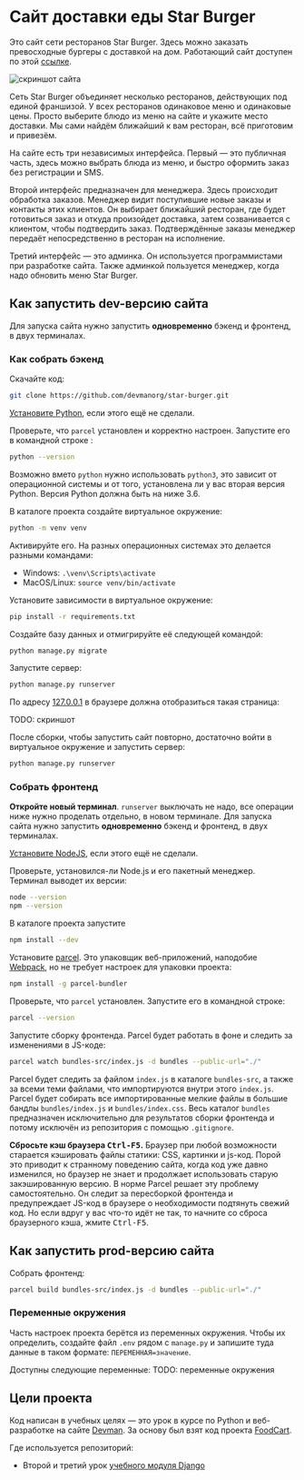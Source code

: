 # Сайт доставки еды Star Burger

Это сайт сети ресторанов Star Burger. Здесь можно заказать превосходные бургеры с доставкой на дом. Работающий сайт доступен по этой [ссылке](#).

![скриншот сайта]()


Сеть Star Burger объединяет несколько ресторанов, действующих под единой франшизой. У всех ресторанов одинаковое меню и одинаковые цены. Просто выберите блюдо из меню на сайте и укажите место доставки. Мы сами найдём ближайший к вам ресторан, всё приготовим и привезём.

На сайте есть три независимых интерфейса. Первый — это публичная часть, здесь можно выбрать блюда из меню, и быстро оформить заказ без регистрации и SMS.

Второй интерфейс предназначен для менеджера. Здесь происходит обработка заказов. Менеджер видит поступившие новые заказы и контакты этих клиентов. Он выбирает ближайший ресторан, где будет готовиться заказ и откуда произойдет доставка, затем созванивается с клиентом, чтобы подтвердить заказ. Подтверждённые заказы менеджер передаёт непосредственно в ресторан на исполнение.

Третий интерфейс — это админка. Он используется программистами при разработке сайта. Также админкой пользуется менеджер, когда надо обновить меню Star Burger.

## Как запустить dev-версию сайта

Для запуска сайта нужно запустить **одновременно** бэкенд и фронтенд, в двух терминалах.

### Как собрать бэкенд

Скачайте код:
```sh
git clone https://github.com/devmanorg/star-burger.git
```

[Установите Python](https://www.python.org/), если этого ещё не сделали.

Проверьте, что `parcel` установлен и корректно настроен. Запустите его в командной строке :
```sh
python --version
```
Возможно вмето `python` нужно использовать `python3`, это зависит от операционной системы и от того, установлена ли у вас вторая версия Python. Версия Python должна быть на ниже 3.6.

В каталоге проекта создайте виртуальное окружение:
```sh
python -m venv venv
```
Активируйте его. На разных операционных системах это делается разными командами:
- Windows: `.\venv\Scripts\activate`
- MacOS/Linux: `source venv/bin/activate`

Установите зависимости в виртуальное окружение:
```sh
pip install -r requirements.txt
```

Создайте базу данных и отмигрируйте её следующей командой:
```sh
python manage.py migrate
```

Запустите сервер:
```sh
python manage.py runserver
```

По адресу [127.0.0.1](http://127.0.0.1/) в браузере должна отобразиться такая страница:

TODO: скриншот

После сборки, чтобы запустить сайт повторно, достаточно войти в виртуальное окружение и запустить сервер:
```sh
python manage.py runserver
```

### Собрать фронтенд

**Откройте новый терминал**. `runserver` выключать не надо, все операции ниже нужно проделать отдельно, в новом терминале. Для запуска сайта нужно запустить **одновременно** бэкенд и фронтенд, в двух терминалах.

[Установите NodeJS](https://nodejs.org/en/), если этого ещё не сделали.

Проверьте, установился-ли Node.js и его пакетный менеджер. Терминал выводет их версии:
```sh
node --version
npm --version
```

В каталоге проекта запустите
```sh
npm install --dev
```

Установите [parcel](https://parceljs.org/). Это упаковщик веб-приложений, наподобие [Webpack](https://webpack.js.org/), но не требует настроек для упаковки проекта:

```sh
npm install -g parcel-bundler
```

Проверьте, что `parcel` установлен. Запустите его в командной строке:

```sh
parcel --version
```

Запустите сборку фронтенда. Parcel будет работать в фоне и следить за изменениями в JS-коде:

```sh
parcel watch bundles-src/index.js -d bundles --public-url="./"
```

Parcel будет следить за файлом `index.js` в каталоге `bundles-src`, а также за всеми теми файлами, что импортируются внутри этого `index.js`. Parcel будет собирать все импортированные мелкие файлы в большие бандлы `bundles/index.js` и `bundles/index.css`. Весь каталог `bundles` предназначен исключительно для результатов сборки фронтенда и потому исключён из репозитория с помощью `.gitignore`.

**Сбросьте кэш браузера <kbd>Ctrl-F5</kbd>.** Браузер при любой возможности старается кэшировать файлы статики: CSS, картинки и js-код. Порой это приводит к странному поведению сайта, когда код уже давно изменился, но браузер не знает и продолжает использовать старую закэшированную версию. В норме Parcel решает эту проблему самостоятельно. Он следит за  пересборкой фронтенда и предупреждает JS-код в браузере о необходимости подтянуть свежий код. Но если вдруг у вас что-то идёт не так, то начните со сброса браузерного кэша, жмите <kbd>Ctrl-F5</kbd>.


## Как запустить prod-версию сайта

Собрать фронтенд:

```sh
parcel build bundles-src/index.js -d bundles --public-url="./"
```


### Переменные окружения

Часть настроек проекта берётся из переменных окружения. Чтобы их определить, создайте файл `.env` рядом с `manage.py` и запишите туда данные в таком формате: `ПЕРЕМЕННАЯ=значение`.

Доступны следующие переменные:
TODO: переменные окружения

## Цели проекта

Код написан в учебных целях — это урок в курсе по Python и веб-разработке на сайте [Devman](https://dvmn.org). За основу был взят код проекта [FoodCart](https://github.com/Saibharath79/FoodCart).

Где используется репозиторий:

- Второй и третий урок [учебного модуля Django](https://dvmn.org/modules/django/)
